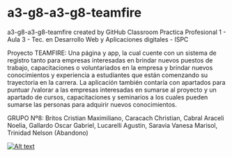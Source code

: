 # a3-g8-a3-g8-teamfire
a3-g8-a3-g8-teamfire created by GitHub Classroom
Practica Profesional 1 - Aula 3 - Tec. en Desarrollo Web y Aplicaciones digitales - ISPC

Proyecto TEAMFIRE:
Una página y app, la cual cuente con un sistema de registro tanto para empresas interesadas en brindar nuevos puestos de trabajo, capacitaciones o voluntariados en la empresa y brindar nuevos conocimientos y experiencia a estudiantes que están comenzando su trayectoria en la carrera. La aplicación también contaría con apartados para puntuar /valorar a las empresas interesadas en sumarse al proyecto y un apartado de cursos, capacitaciones y seminarios a los cuales pueden sumarse las personas para adquirir nuevos conocimientos.

GRUPO Nº8:
Britos Cristian Maximiliano, 
Caracach Christian, 
Cabral Araceli Noelia, 
Gallardo Oscar Gabriel, 
Lucarelli Agustin, 
Saravia Vanesa Marisol, 
Trinidad Nelson (Abandono)

[![Alt text](https://img.genial.lym/vi/configuroweb/0.jpg)](https://view.genial.ly/619314926c53b90d8b3b7447/presentation-teamfire)
